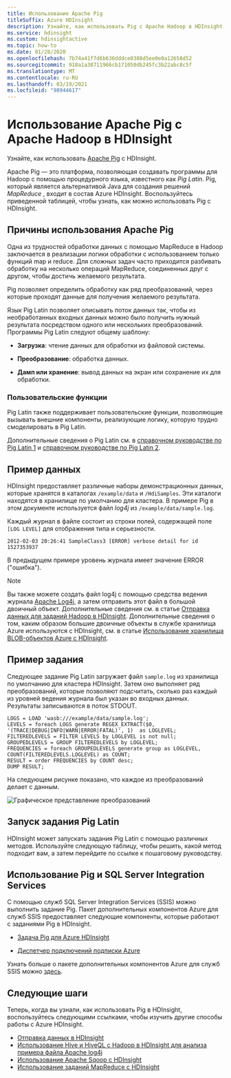 ```yaml
---
title: Использование Apache Pig
titleSuffix: Azure HDInsight
description: Узнайте, как использовать Pig с Apache Hadoop в HDInsight.
ms.service: hdinsight
ms.custom: hdinsightactive
ms.topic: how-to
ms.date: 01/28/2020
ms.openlocfilehash: 7b74a41f7d6b636dddce0388d5ee0e0a12658d52
ms.sourcegitcommit: 910a1a38711966cb171050db245fc3b22abc8c5f
ms.translationtype: MT
ms.contentlocale: ru-RU
ms.lasthandoff: 03/19/2021
ms.locfileid: "98944617"
---
```

# <a name="use-apache-pig-with-apache-hadoop-on-hdinsight"></a>Использование Apache Pig с Apache Hadoop в HDInsight

Узнайте, как использовать [Apache Pig](https://pig.apache.org/) с HDInsight.

Apache Pig — это платформа, позволяющая создавать программы для Hadoop с помощью процедурного языка, известного как *Pig Latin*. Pig, который является альтернативой Java для создания решений *MapReduce* , входит в состав Azure HDInsight. Воспользуйтесь приведенной таблицей, чтобы узнать, как можно использовать Pig с HDInsight.

## <a name="why-use-apache-pig"></a><a id="why"></a>Причины использования Apache Pig

Одна из трудностей обработки данных с помощью MapReduce в Hadoop заключается в реализации логики обработки с использованием только функций map и reduce. Для сложных задач часто приходится разбивать обработку на несколько операций MapReduce, соединенных друг с другом, чтобы достичь желаемого результата.

Pig позволяет определить обработку как ряд преобразований, через которые проходят данные для получения желаемого результата.

Язык Pig Latin позволяет описывать поток данных так, чтобы из необработанных входных данных можно было получить нужный результата посредством одного или нескольких преобразований. Программы Pig Latin следуют общему шаблону:

* **Загрузка**: чтение данных для обработки из файловой системы.

* **Преобразование**: обработка данных.

* **Дамп или хранение**: вывод данных на экран или сохранение их для обработки.

### <a name="user-defined-functions"></a>Пользовательские функции

Pig Latin также поддерживает пользовательские функции, позволяющие вызывать внешние компоненты, реализующие логику, которую трудно смоделировать в Pig Latin.

Дополнительные сведения о Pig Latin см. в [справочном руководстве по Pig Latin 1](https://archive.cloudera.com/cdh/3/pig/piglatin_ref1.html) и [справочном руководстве по Pig Latin 2](https://archive.cloudera.com/cdh/3/pig/piglatin_ref2.html).

## <a name="example-data"></a><a id="data"></a>Пример данных

HDInsight предоставляет различные наборы демонстрационных данных, которые хранятся в каталогах `/example/data` и `/HdiSamples`. Эти каталоги находятся в хранилище по умолчанию для кластера. В примере Pig в этом документе используется файл *log4j* из `/example/data/sample.log`.

Каждый журнал в файле состоит из строки полей, содержащей поле `[LOG LEVEL]` для отображения типа и серьезности.

```output
2012-02-03 20:26:41 SampleClass3 [ERROR] verbose detail for id 1527353937
```

В предыдущем примере уровень журнала имеет значение ERROR ("ошибка").

> [!NOTE]  
> Вы также можете создать файл log4j с помощью средства ведения журнала [Apache Log4j](https://en.wikipedia.org/wiki/Log4j), а затем отправить этот файл в большой двоичный объект. Дополнительные сведения см. в статье [Отправка данных для заданий Hadoop в HDInsight](hdinsight-upload-data.md). Дополнительные сведения о том, каким образом большие двоичные объекты в службе хранилища Azure используются с HDInsight, см. в статье [Использование хранилища BLOB-объектов Azure с HDInsight](hdinsight-hadoop-use-blob-storage.md).

## <a name="example-job"></a><a id="job"></a>Пример задания

Следующее задание Pig Latin загружает файл `sample.log` из хранилища по умолчанию для кластера HDInsight. Затем оно выполняет ряд преобразований, которые позволяют подсчитать, сколько раз каждый из уровней ведения журнала был указан во входных данных. Результаты записываются в поток STDOUT.

```output
LOGS = LOAD 'wasb:///example/data/sample.log';
LEVELS = foreach LOGS generate REGEX_EXTRACT($0, '(TRACE|DEBUG|INFO|WARN|ERROR|FATAL)', 1)  as LOGLEVEL;
FILTEREDLEVELS = FILTER LEVELS by LOGLEVEL is not null;
GROUPEDLEVELS = GROUP FILTEREDLEVELS by LOGLEVEL;
FREQUENCIES = foreach GROUPEDLEVELS generate group as LOGLEVEL, COUNT(FILTEREDLEVELS.LOGLEVEL) as COUNT;
RESULT = order FREQUENCIES by COUNT desc;
DUMP RESULT;
```

На следующем рисунке показано, что каждое из преобразований делает с данным.

![Графическое представление преобразований][image-hdi-pig-data-transformation]

## <a name="run-the-pig-latin-job"></a><a id="run"></a>Запуск задания Pig Latin

HDInsight может запускать задания Pig Latin с помощью различных методов. Используйте следующую таблицу, чтобы решить, какой метод подходит вам, а затем перейдите по ссылке к пошаговому руководству.

## <a name="pig-and-sql-server-integration-services"></a>Использование Pig и SQL Server Integration Services

С помощью служб SQL Server Integration Services (SSIS) можно выполнить задание Pig. Пакет дополнительных компонентов Azure для служб SSIS предоставляет следующие компоненты, которые работают с заданиями Pig в HDInsight.

* [Задача Pig для Azure HDInsight][pigtask]

* [Диспетчер подключений подписки Azure][connectionmanager]

Узнать больше о пакете дополнительных компонентов Azure для служб SSIS можно [здесь][ssispack].

## <a name="next-steps"></a><a id="nextsteps"></a>Следующие шаги

Теперь, когда вы узнали, как использовать Pig в HDInsight, воспользуйтесь следующими ссылками, чтобы изучить другие способы работы с Azure HDInsight.

* [Отправка данных в HDInsight](hdinsight-upload-data.md)
* [Использование Hive и HiveQL с Hadoop в HDInsight для анализа примера файла Apache log4j](./hadoop/hdinsight-use-hive.md)
* [Использование Apache Sqoop с HDInsight](./hadoop/hdinsight-use-sqoop.md)
* [Использование заданий MapReduce с HDInsight](./hadoop/hdinsight-use-mapreduce.md)

[apachepig-home]: https://pig.apache.org/
[putty]: https://www.chiark.greenend.org.uk/~sgtatham/putty/download.html
[curl]: https://curl.haxx.se/
[pigtask]: /sql/integration-services/control-flow/azure-hdinsight-pig-task?viewFallbackFrom=sql-server-2014
[connectionmanager]: /sql/integration-services/connection-manager/azure-subscription-connection-manager?viewFallbackFrom=sql-server-2014
[ssispack]: /sql/integration-services/azure-feature-pack-for-integration-services-ssis?viewFallbackFrom=sql-server-2014
[hdinsight-admin-powershell]: hdinsight-administer-use-powershell.md

[hdinsight-use-hive]:../hdinsight-use-hive.md

[hdinsight-provision]: hdinsight-hadoop-provision-linux-clusters.md
[hdinsight-submit-jobs]:submit-apache-hadoop-jobs-programmatically.md#mapreduce-sdk

[Powershell-install-configure]: /powershell/azure/

[powershell-start]: https://technet.microsoft.com/library/hh847889.aspx


[image-hdi-pig-data-transformation]: ./media/use-pig/hdi-data-transformation.gif
